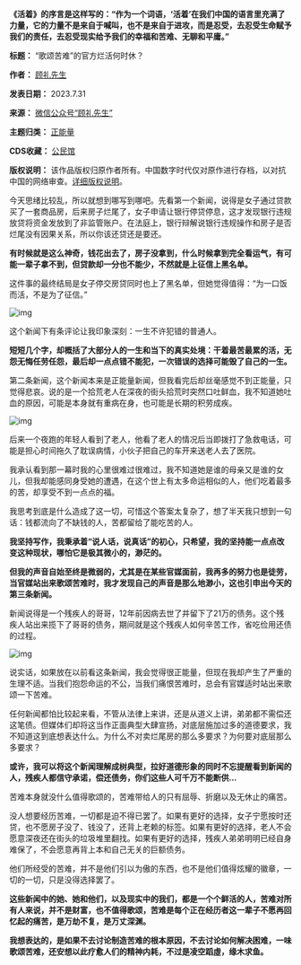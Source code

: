 **《活着》的序言是这样写的：“作为一个词语，‘活着’在我们中国的语言里充满了力量，它的力量不是来自于喊叫，也不是来自于进攻，而是忍受，去忍受生命赋予我们的责任，去忍受现实给予我们的幸福和苦难、无聊和平庸。”** 




**标题：** “歌颂苦难”的官方烂活何时休？  

**作者：** [顾礼先生](https://chinadigitaltimes.net/space/顾礼先生)  

**发表日期：** 2023.7.31  

**来源：** [微信公众号“顾礼先生”](https://web.archive.org/web/20230731152307/https://mp.weixin.qq.com/s/4ZxYO_29WLxN53QO1TEg-g)  

**主题归类：** [正能量](https://chinadigitaltimes.net/space/正能量)  

**CDS收藏：** [公民馆](https://chinadigitaltimes.net/space/%E5%85%AC%E6%B0%91%E9%A6%86)  

**版权说明：** 该作品版权归原作者所有。中国数字时代仅对原作进行存档，以对抗中国的网络审查。[详细版权说明](https://chinadigitaltimes.net/chinese/copyright)。


今天思绪比较乱，所以就想到哪写到哪吧。先看第一个新闻，说得是女子通过贷款买了一套商品房，后来房子烂尾了，女子申请让银行停贷停息，这才发现银行违规放贷将资金发放到了非监管账户。在法庭上，银行辩解说银行违规操作和房子是否烂尾没有因果关系，所以你该还贷还是要还。


**有时候就是这么神奇，钱花出去了，房子没拿到，什么时候拿到完全看运气，有可能一辈子拿不到，但贷款却一分也不能少，不然就是上征信上黑名单。** 


这件事的最终结局是女子停交房贷同时也上了黑名单，但她觉得值得：“为一口饭而活，不是为了征信。”


![img](https://chinadigitaltimes.net/chinese/files/2023/07/post-698862-64c7d2da55c6d.png)


这个新闻下有条评论让我印象深刻：一生不许犯错的普通人。


**短短几个字，却概括了大部分人的一生和当下的真实处境：干着最苦最累的活，无怨无悔任劳任怨，最后却一点点错不能犯，一次错误的选择可能毁了自己的一生。** 


第二条新闻，这个新闻本来是正能量新闻，但我看完后却丝毫感觉不到正能量，只觉得悲哀。说的是一个拾荒老人在深夜的街头拾荒时突然口吐鲜血，我不知道她吐血的原因，可能是本身就有重病在身，也可能是长期的积劳成疾。


![img](https://chinadigitaltimes.net/chinese/files/2023/07/post-698862-64c7d2dd1e8b4.png)


后来一个夜跑的年轻人看到了老人，他看了老人的情况后当即拨打了急救电话，可能是担心时间拖久了耽误病情，小伙子把自己的车开来送老人去了医院。


我承认看到那一幕时我的心里很难过很难过，我不知道她是谁的母亲又是谁的女儿，但我却能感同身受她的遭遇，在这个世上有太多命运相似的人，他们吃着最多的苦，却享受不到一点点的福。


我思考到底是什么造成了这一切，可惜这个答案太复杂了，想了半天我只想到一句话：钱都流向了不缺钱的人，苦都留给了能吃苦的人。


**我坚持写作，我秉承着“说人话，说真话”的初心，只希望，我的坚持能一点点改变这种现状，哪怕它是极其微小的，渺茫的。** 


**但我的声音自始至终是微弱的，尤其是在某些官媒面前，我再多的努力也是徒劳，当官媒站出来歌颂苦难时，我才发现自己的声音是那么地渺小，这也引申出今天的第三条新闻。** 


新闻说得是一个残疾人的哥哥，12年前因病去世了并留下了21万的债务。这个残疾人站出来揽下了哥哥的债务，期间就是这个残疾人如何辛苦工作，省吃俭用还债的过程。


![img](https://chinadigitaltimes.net/chinese/files/2023/07/post-698862-64c7d2de9ce37.png)


说实话，如果放在以前看这条新闻，我会觉得很正能量，但现在我却产生了严重的生理不适。当我们抱怨命运的不公，当我们痛恨苦难时，总会有官媒适时站出来歌颂一下苦难。


任何新闻都怕比较起来看，不管从法律上来讲，还是从道义上讲，弟弟都不需偿还这笔债。但媒体们却将这当作正面典型大肆宣扬，对底层施加过多的道德要求，我不知道这到底想表达什么。为什么不对卖烂尾房的那么多要求？为何要对底层那么多要求？


**或许，我可以将这个新闻理解成树典型，拉好道德形象的同时不忘提醒看到新闻的人，残疾人都信守承诺，偿还债务，你们这些人可千万不能断供…** 


苦难本身就没什么值得歌颂的，苦难带给人的只有屈辱、折磨以及无休止的痛苦。


没人想要经历苦难，一切都是迫不得已罢了。如果有更好的选择，女子宁愿按时还贷，也不愿房子没了、钱没了，还背上老赖的标签。如果有更好的选择，老人不会愿意深夜还在街头的垃圾堆里翻找。如果有更好的选择，残疾人弟弟明明已经自身难保了，不会愿意再背上本和自己无关的巨额债务。


他们所经受的苦难，并不是他们引以为傲的东西，也不是他们值得炫耀的徽章，一切的一切，只是没得选择罢了。


**这些新闻中的她、她和他们，以及现实中的我们，都是一个个鲜活的人，苦难对所有人来说，并不是财富，也不值得歌颂，苦难是每个正在经历者这一辈子不愿再回忆起的痛苦，是万劫不复，是万丈深渊。** 


**我想表达的，是如果不去讨论制造苦难的根本原因，不去讨论如何解决困难，一味歌颂苦难，还安想以此疗愈人们的精神内耗，不过是凌空蹈虛，缘木求鱼。** 

